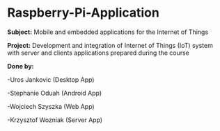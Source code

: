 # Raspberry-Pi-Application

**Subject:** Mobile and embedded applications for the Internet of Things

**Project:** Development and integration of Internet of Things (IoT) system with server and clients
applications prepared during the course

**Done by:** 

-Uros Jankovic (Desktop App)

-Stephanie Oduah (Android App)

-Wojciech Szyszka (Web App)

-Krzysztof Wozniak (Server App)
